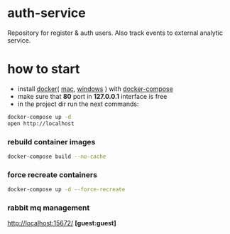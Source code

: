 # auth-service
Repository for register &amp; auth users.
Also track events to external analytic service.
# how to start
- install 
[docker](https://docs.docker.com/install/)( 
[mac](https://docs.docker.com/docker-for-mac/),
[windows](https://docs.docker.com/docker-for-mac/)
) with 
[docker-compose](https://docs.docker.com/compose/install/)
- make sure that **80** port in **127.0.0.1** interface is free
- in the project dir run the next commands:
```bash
docker-compose up -d
open http://localhost
```

### rebuild container images
```bash
docker-compose build --no-cache
```

### force recreate containers
```bash
docker-compose up -d --force-recreate
```

### rabbit mq management
[http://localhost:15672/](http://localhost:15672/) **[guest:guest]**